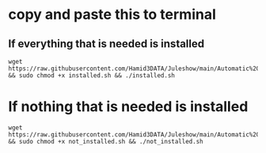 # copy and paste this to terminal

## If everything that is needed is installed

```
wget https://raw.githubusercontent.com/Hamid3DATA/Juleshow/main/Automatic%20Raspberry%20Pi%20setup%20scripts/installed.sh && sudo chmod +x installed.sh && ./installed.sh
```

# If nothing that is needed is installed

```
wget https://raw.githubusercontent.com/Hamid3DATA/Juleshow/main/Automatic%20Raspberry%20Pi%20setup%20scripts/not_installed.sh && sudo chmod +x not_installed.sh && ./not_installed.sh
```
